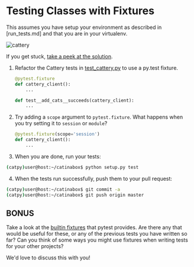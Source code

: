 # Testing Classes with Fixtures

This assumes you have setup your environment as described in [run_tests.md]
and that you are in your virtualenv.

![cattery](../pics/cattery.png)

If you get stuck, [take a peek at the solution](https://github.com/keeppythonweird/catinabox/blob/solutions/tests/test_cattery.py).

1. Refactor the Cattery tests in [test_cattery.py](../tests/test_cattery.py)
   to use a py.test fixture.

   ```python
   @pytest.fixture
   def cattery_client():
       ...

   def test__add_cats__succeeds(cattery_client):
       ...
   ```

2. Try adding a `scope` argument to `pytest.fixture`. What happens when
   you try setting it to `session` or `module`?

   ```python
   @pytest.fixture(scope='session')
   def cattery_client():
       ...
   ```

3. When you are done, run your tests:

  ```bash
  (catpy)user@host:~/catinabox$ python setup.py test
  ```
  
4. When the tests run successfully, push them to your pull request:

  ```bash
  (catpy)user@host:~/catinabox$ git commit -a
  (catpy)user@host:~/catinabox$ git push origin master
  ```


## BONUS

Take a look at the [builtin fixtures](https://pytest.org/latest/builtin.html#builtin-fixtures-function-arguments<Paste>)
that pytest provides. Are there any that would be useful for these, or
any of the previous tests you have written so far? Can you think of some
ways you might use fixtures when writing tests for your other projects?

We'd love to discuss this with you!
